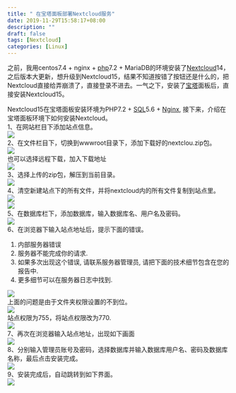 ```yaml
---
title: " 在宝塔面板部署Nextcloud服务"
date: 2019-11-29T15:58:17+08:00
description: ""
draft: false
tags: [Nextcloud]
categories: [Linux]
---
```


<!--more-->

之前，我用centos7.4 + nginx + [php](https://www.chyiyang.cn/tag/php/)7.2 + MariaDB的环境安装了[Nextcloud](https://www.chyiyang.cn/tag/nextcloud/)14，之后版本大更新，想升级到Nextcloud15，结果不知道按错了按钮还是什么的，把Nextcloud直接给弄崩溃了，直接登录不进去。一气之下，安装了[宝塔](https://www.chyiyang.cn/tag/bt/)面板后，直接安装Nextcloud15。

Nextcloud15在宝塔面板安装环境为PHP7.2 + [SQL](https://www.chyiyang.cn/tag/sql/)5.6 + [Nginx](https://www.chyiyang.cn/tag/nginx/), 接下来，介绍在宝塔面板环境下如何安装Nextcloud。  
1、在网站栏目下添加站点信息。  
[![](https://img.chyiyang.net/images/2019/01/25/QQ20190125221511.png)](https://img.chyiyang.net/images/2019/01/25/QQ20190125221511.png)  
2、在文件栏目下，切换到wwwroot目录下，添加下载好的nextclou.zip包。  
[![](https://img.chyiyang.net/images/2019/01/25/12.png)](https://img.chyiyang.net/images/2019/01/25/12.png)  
也可以选择远程下载，加入下载地址  
[![](https://img.chyiyang.net/images/2019/01/26/130.png)](https://img.chyiyang.net/images/2019/01/26/130.png)  
3、选择上传的zip包，解压到当前目录。  
[![](https://img.chyiyang.net/images/2019/01/25/123.png)](https://img.chyiyang.net/images/2019/01/25/123.png)  
4、清空新建站点下的所有文件，并将nextcloud内的所有文件复制到站点里。  
[![](https://img.chyiyang.net/images/2019/01/26/12222.png)](https://img.chyiyang.net/images/2019/01/26/12222.png)  
[![](https://img.chyiyang.net/images/2019/01/26/134.png)](https://img.chyiyang.net/images/2019/01/26/134.png)  
5、在数据库栏下，添加数据库，输入数据库名、用户名及密码。  
[![](https://img.chyiyang.net/images/2019/01/26/145.png)](https://img.chyiyang.net/images/2019/01/26/145.png)  
6、在浏览器下输入站点地址后，提示下面的错误。

1. 内部服务器错误
2. 服务器不能完成你的请求.
3. 如果多次出现这个错误, 请联系服务器管理员, 请把下面的技术细节包含在您的报告中.
4. 更多细节可以在服务器日志中找到.

[![](https://img.chyiyang.net/images/2019/01/26/136.png)](https://img.chyiyang.net/images/2019/01/26/136.png)  
上面的问题是由于文件夹权限设置的不到位。  
[![](https://img.chyiyang.net/images/2019/01/26/166.png)](https://img.chyiyang.net/images/2019/01/26/166.png)  
站点权限为755，将站点权限改为770.  
[![](https://img.chyiyang.net/images/2019/01/26/125.png)](https://img.chyiyang.net/images/2019/01/26/125.png)  
7、再次在浏览器输入站点地址，出现如下画面  
[![](https://img.chyiyang.net/images/2019/01/26/126.png)](https://img.chyiyang.net/images/2019/01/26/126.png)  
8、分别输入管理员账号及密码，选择数据库并输入数据库用户名、密码及数据库名称，最后点击安装完成。  
[![](https://img.chyiyang.net/images/2019/01/26/127.png)](https://img.chyiyang.net/images/2019/01/26/127.png)  
9、安装完成后，自动跳转到如下界面。  
[![](https://img.chyiyang.net/images/2019/01/26/128.png)](https://img.chyiyang.net/images/2019/01/26/128.png)  

